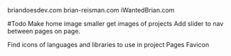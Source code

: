 briandoesdev.com
brian-reisman.com
iWantedBrian.com


#Todo
Make home image smaller
get images of projects
Add slider to nav between pages on page.
<!-- https://www.youtube.com/watch?v=qJt-FtzJ5fo -->
Find icons of languages and libraries to use in project Pages
Favicon